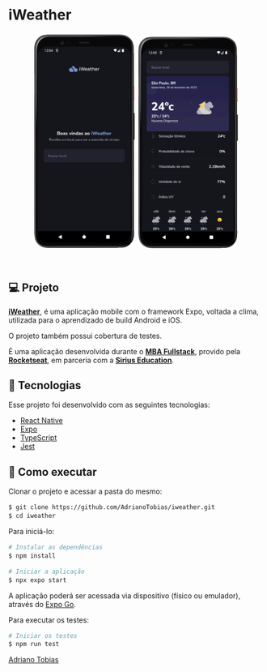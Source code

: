 # iWeather

<p align="center">
  <img src=".github/appImages/preview-home.png" alt="Preview do projeto - Página home" width="200">
  <img src=".github/appImages/preview-dashboard.png" alt="Preview do projeto - Página dashboard" width="200">
</p>

<br>

## 💻 Projeto

**[iWeather](https://github.com/AdrianoTobias/iweather)**, é uma aplicação mobile com o framework Expo, voltada a clima, utilizada para o aprendizado de build Android e iOS.

O projeto também possui cobertura de testes.

É uma aplicação desenvolvida durante o **[MBA Fullstack](https://www.rocketseat.com.br/mba)**, provido pela **[Rocketseat](https://rocketseat.com.br/)**, em parceria com a **[Sirius Education](https://landing.sirius.education/home/)**.


## 🧪 Tecnologias

Esse projeto foi desenvolvido com as seguintes tecnologias:

- [React Native](https://reactnative.dev/)
- [Expo](https://expo.dev/)
- [TypeScript](https://www.typescriptlang.org/)
- [Jest](https://jestjs.io/pt-BR/docs/getting-started)


## 🚀 Como executar

Clonar o projeto e acessar a pasta do mesmo:

```bash
$ git clone https://github.com/AdrianoTobias/iweather.git
$ cd iweather
```

Para iniciá-lo:
```bash
# Instalar as dependências
$ npm install
```

```bash
# Iniciar a aplicação
$ npx expo start
```
A aplicação poderá ser acessada via dispositivo (físico ou emulador), através do [Expo Go](https://docs.expo.dev/get-started/set-up-your-environment/).

Para executar os testes:
```bash
# Iniciar os testes
$ npm run test
```



[Adriano Tobias](https://github.com/AdrianoTobias)